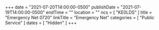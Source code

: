 +++
date = "2021-07-20T14:00:00-0500"
publishDate = "2021-07-19T14:00:00-0500"
endTime = ""
location = ""
ncs = [ "KE0LDS" ]
title = "Emergency Net 0720"
linkTitle = "Emergency Net"
categories = [ "Public Service" ]
dates = [ "Hidden" ]
+++
